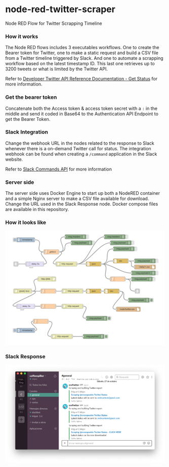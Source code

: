 # node-red-twitter-scraper
Node RED Flow for Twitter Scrapping Timeline

### How it works
The Node RED flows includes 3 executables workflows. One to create the Bearer token for Twitter, one to make a static request and build a CSV file from a Twitter timeline triggered by Slack. And one to automate a scrapping workflow based on the latest timestamp ID. This last one retrieves up to 3200 tweets or what is limited by the Twitter API. 

Refer to [Developer Twitter API Reference Documentation - Get Status](https://developer.twitter.com/en/docs/tweets/timelines/api-reference/get-statuses-user_timeline.html) for more information.

### Get the bearer token
Concatenate both the Access token & access token secret with a `:` in the middle and send it coded in Base64 to the Authentication API Endpoint to get the Bearer Token.

### Slack Integration
Change the webhook URL in the nodes related to the response to Slack whenever there is a on-demand Twitter call for status. The integration webhook can be found when creating a `/command` application in the Slack website. 

Refer to [Slack Commands API](https://api.slack.com/slash-commands) for more information

### Server side
The server side uses Docker Engine to start up both a NodeRED container and a simple Nginx server to make a CSV file available for download. Change the URL used in the Slack Response node. Docker compose files are available in this repository. 

### How it looks like
![alt NODERed Screenshot](https://raw.githubusercontent.com/miguelcallejasp/node-red-twitter-scraper/master/twitterscrapper.png)

### Slack Response
![alt Slack Response](https://raw.githubusercontent.com/miguelcallejasp/node-red-twitter-scraper/master/slack.png)